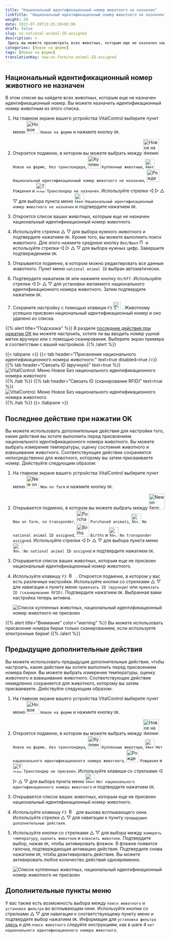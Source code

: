 ```yaml
---
title: "Национальный идентификационный номер животного не назначен"
linkTitle: "Национальный идентификационный номер животного не назначен"
weight: 30
date: 2023-07-28T13:25:28+02:00
draft: false
slug: no-national-animal-ID-assigned
description: >
 Здесь вы можете просмотреть всех животных, которым еще не назначен национальный идентификационный номер животного, и назначить национальный идентификационный номер животного.
categories: [Новое на ферме]
tags: [Новое на ферме]
translationKey: new-on-farm/no-animal-ID-assigned
---
```

## Национальный идентификационный номер животного не назначен

В этом списке вы найдете всех животных, которым еще не назначен идентификационный номер. Вы можете назначить идентификационный номер животным из этого списка.

1. На главном экране вашего устройства VitalControl выберите пункт меню <img src="/icons/main/new-on-farm.svg" width="40" align="bottom" alt="Новое на ферме" /> `Новое на ферме` и нажмите кнопку `OK`.

2. Откроется подменю, в котором вы можете выбрать между <img src="/icons/registration/new-on-farm-no-transponder.svg" width="50" align="bottom" alt="Новое на ферме, без транспондера" /> `Новое на ферме, без транспондера`, <img src="/icons/main/new-on-farm.svg" width="40" align="bottom" alt="Купленные животные" /> `Купленные животные`, <img src="/icons/registration/no-eartag-number.svg" width="30" align="bottom" alt="Нет национального идентификационного номера животного" /> `Национальный идентификационный номер животного не назначен`, <img src="/icons/main/births.svg" width="40" align="bottom" alt="Рождения" /> `Рождения` и <img src="/icons/registration/no-transponder.svg" width="30" align="bottom" alt="Транспондер не назначен" /> `Транспондер не назначен`. Используйте стрелки ◁ ▷ △ ▽ для выбора пункта меню <img src="/icons/registration/no-eartag-number.svg" width="30" align="bottom" alt="Нет национального идентификационного номера животного" /> `Национальный идентификационный номер животного не назначен` и подтвердите нажатием `OK`.

3. Откроется список ваших животных, которым еще не назначен национальный идентификационный номер животного.

4. Используйте стрелки △ ▽ для выбора нужного животного и подтвердите нажатием `OK`. Кроме того, вы можете выполнить поиск животного. Для этого нажмите среднюю кнопку `Вкл/Выкл` <img src="/icons/footer/search.svg" width="15" align="bottom" alt="Поиск" /> и используйте стрелки ◁ ▷ △ ▽ для выбора нужных цифр. Завершите подтверждением `OK`.

5. Открывается подменю, в котором можно редактировать все данные животного. Пункт меню `national animal ID` выбран автоматически.

6. Подтвердите нажатием `OK` или нажмите кнопку `On/Off`. Используйте стрелки ◁ ▷ △ ▽ для установки желаемого национального идентификационного номера животного. Затем подтвердите нажатием `OK`.

7. Сохраните настройку с помощью клавиши `F3` <img src="/icons/footer/save.svg" width="24" align="bottom" alt="Save" />&nbsp;. Животному успешно присвоен национальный идентификационный номер и оно удалено из списка.

{{% alert title="Подсказка" %}}
В разделе [последние действия при нажатии OK](/ru/docs/new-on-farm/no-national-animal-id-assigned/#last-action-on-ok) вы можете настроить, хотите ли вы вводить номер ушной метки вручную или с помощью сканирования. Выберите экран примера в соответствии с вашей настройкой.
{{% /alert %}}

{{< tabpane >}}
{{< tab header="Присвоение национального идентификационного номера животного:" text=true disabled=true />}}
{{% tab header="Связать ID (вручную)" text=true %}}
![VitalControl: Меню Новое Без национального идентификационного номера животного](../images/noanimalID.png "Связать ID (вручную)")
{{% /tab %}}
{{% tab header="Связать ID (сканирование RFID)" text=true %}}
![VitalControl: Меню Новое Без национального идентификационного номера животного](../images/noanimalID-scan.png "Связать ID (сканирование RFID)")
{{% /tab %}}
{{< /tabpane >}}        

## Последнее действие при нажатии OK

Вы можете использовать дополнительные действия для настройки того, какие действия вы хотите выполнить перед присвоением национального идентификационного номера животного. Вы можете выбрать измерение температуры, оценку состояния животного и взвешивание животного. Соответствующее действие сохраняется непосредственно для животного, которому вы затем присваиваете номер. Действуйте следующим образом:

1. На главном экране вашего устройства VitalControl выберите пункт меню <img src="/icons/main/new-on-farm.svg" width="40" align="bottom" alt="New on farm" /> `New on farm` и нажмите кнопку `OK`.

2. Открывается подменю, в котором вы можете выбрать между <img src="/icons/registration/new-on-farm-no-transponder.svg" width="50" align="bottom" alt="New on farm, no transponder" /> `New on farm, no transponder`, <img src="/icons/main/new-on-farm.svg" width="40" align="bottom" alt="Purchased animals" /> `Purchased animals`, <img src="/icons/registration/no-eartag-number.svg" width="30" align="bottom" alt="No national animal ID" /> `No national animal ID assigned`, <img src="/icons/main/births.svg" width="40" align="bottom" alt="Births" /> `Births` и <img src="/icons/registration/no-transponder.svg" width="30" align="bottom" alt="No transponder assigned" /> `No transponder assigned`. Используйте стрелки ◁ ▷ △ ▽ для выбора пункта меню <img src="/icons/registration/no-eartag-number.svg" width="30" align="bottom" alt="No national animal ID" /> `No national animal ID assigned` и подтвердите нажатием `OK`.

3. Открывается список ваших животных, которым еще не присвоен национальный идентификационный номер животного.

4. Используйте клавишу `F3` &nbsp;<img src="/icons/footer/open-popup.svg" width="15" align="bottom" alt="Вызов подменю" />&nbsp; . Откроется подменю, в котором у вас есть различные настройки. Используйте кнопки со стрелками △ ▽ для навигации к пункту меню `привязать ID (вручную)` или `привязать ID (сканирование RFID)`. Подтвердите нажатием `OK`. Выбранная вами настройка теперь активна.

    ![Список купленных животных, национальный идентификационный номер животного не присвоен](../images/link.png "Национальный идентификационный номер животного не присвоен, Связь")

{{% alert title="Внимание" color="warning" %}}
Вы можете использовать присвоение номера бирки только сканированием, если используете электронные бирки!
{{% /alert %}}

## Предыдущие дополнительные действия

Вы можете использовать предыдущие дополнительные действия, чтобы настроить, какие действия вы хотите выполнить перед присвоением номера бирки. Вы можете выбрать измерение температуры, оценку животного и взвешивание животного. Соответствующее действие немедленно сохраняется для животного, которому вы затем присваиваете. Действуйте следующим образом:

1. На главном экране вашего устройства VitalControl выберите пункт меню <img src="/icons/main/new-on-farm.svg" width="40" align="bottom" alt="Новое на ферме" /> `Новое на ферме` и нажмите кнопку `OK`.

2. Откроется подменю, в котором вы можете выбрать между <img src="/icons/registration/new-on-farm-no-transponder.svg" width="50" align="bottom" alt="Новое на ферме, без транспондера" /> `Новое на ферме, без транспондера`, <img src="/icons/main/new-on-farm.svg" width="40" align="bottom" alt="Купленные животные" /> `Купленные животные`, <img src="/icons/registration/no-eartag-number.svg" width="30" align="bottom" alt="Нет национального идентификационного номера животного" /> `Нет национального идентификационного номера животного`, <img src="/icons/main/births.svg" width="40" align="bottom" alt="Рождения" /> `Рождения` и <img src="/icons/registration/no-transponder.svg" width="30" align="bottom" alt="Транспондер не присвоен" /> `Транспондер не присвоен`. Используйте клавиши со стрелками ◁ ▷ △ ▽ для выбора пункта меню <img src="/icons/registration/no-eartag-number.svg" width="30" align="bottom" alt="Нет национального идентификационного номера животного" /> `Нет национального идентификационного номера животного` и подтвердите нажатием `OK`.

3. Открывается список ваших животных, которым еще не присвоен национальный идентификационный номер животного.

4. Используйте клавишу `F3` &nbsp;<img src="/icons/footer/open-popup.svg" width="15" align="bottom" alt="Вызов всплывающего окна" />&nbsp; для вызова всплывающего окна. Используйте стрелки △ ▽ для навигации к пункту `предыдущие дополнительные действия`.

5. Используйте кнопки со стрелками △ ▽ для выбора между `измерить температуру`, `оценить животное` и `взвесить животное`. Подтвердите выбор, нажав `OK`, чтобы активировать флажок. В флажке появится галочка, подтверждающая активацию действия. Подтвердите снова нажатием `OK`, чтобы деактивировать действие. Вы можете активировать любое количество действий одновременно.

    ![Список купленных животных, национальный идентификационный номер животного не присвоен](../images/aidditional-actions.png "Национальный идентификационный номер животного не присвоен, Ссылка")

 ## Дополнительные пункты меню

У вас также есть возможность выбора между `поиск животного` и `установка фильтра` во всплывающем окне. Используйте кнопки со стрелками △ ▽ для навигации к соответствующему пункту меню и подтвердите выбор нажатием `OK`. Информация для `установка фильтра` [здесь](/ru/docs/filter/) и для `поиск животного` следуйте инструкциям, как в шаге 4 `нет национального идентификационного номера животного`.

